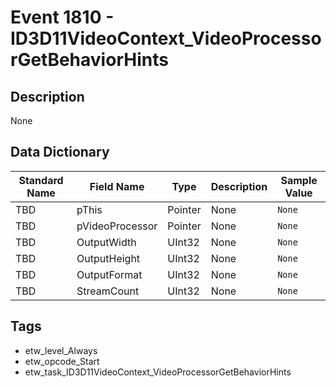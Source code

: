 # Event 1810 - ID3D11VideoContext_VideoProcessorGetBehaviorHints

## Description
None

## Data Dictionary
|Standard Name|Field Name|Type|Description|Sample Value|
|---|---|---|---|---|
|TBD|pThis|Pointer|None|`None`|
|TBD|pVideoProcessor|Pointer|None|`None`|
|TBD|OutputWidth|UInt32|None|`None`|
|TBD|OutputHeight|UInt32|None|`None`|
|TBD|OutputFormat|UInt32|None|`None`|
|TBD|StreamCount|UInt32|None|`None`|

## Tags
* etw_level_Always
* etw_opcode_Start
* etw_task_ID3D11VideoContext_VideoProcessorGetBehaviorHints